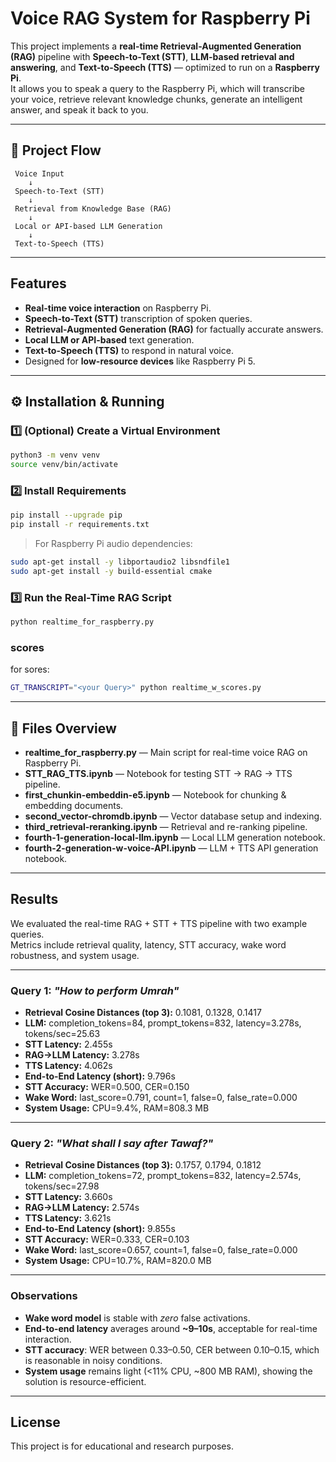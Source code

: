 
# Voice RAG System for Raspberry Pi

This project implements a **real-time Retrieval-Augmented Generation (RAG)** pipeline with **Speech-to-Text (STT)**, **LLM-based retrieval and answering**, and **Text-to-Speech (TTS)** — optimized to run on a **Raspberry Pi**.  
It allows you to speak a query to the Raspberry Pi, which will transcribe your voice, retrieve relevant knowledge chunks, generate an intelligent answer, and speak it back to you.

---

## 📌 Project Flow

```
 Voice Input
    ↓
 Speech-to-Text (STT)
    ↓
 Retrieval from Knowledge Base (RAG)
    ↓
 Local or API-based LLM Generation
    ↓
 Text-to-Speech (TTS)
```

---

##  Features

- **Real-time voice interaction** on Raspberry Pi.
- **Speech-to-Text (STT)** transcription of spoken queries.
- **Retrieval-Augmented Generation (RAG)** for factually accurate answers.
- **Local LLM or API-based** text generation.
- **Text-to-Speech (TTS)** to respond in natural voice.
- Designed for **low-resource devices** like Raspberry Pi 5.

---

## ⚙️ Installation & Running

### 1️⃣ (Optional) Create a Virtual Environment
```bash
python3 -m venv venv
source venv/bin/activate
```

### 2️⃣ Install Requirements
```bash
pip install --upgrade pip
pip install -r requirements.txt
```

> For Raspberry Pi audio dependencies:
```bash
sudo apt-get install -y libportaudio2 libsndfile1
sudo apt-get install -y build-essential cmake
```

### 3️⃣ Run the Real-Time RAG Script
```bash
python realtime_for_raspberry.py
```
### scores

for sores:

```bash
GT_TRANSCRIPT="<your Query>" python realtime_w_scores.py
```
---

## 📂 Files Overview

- **realtime_for_raspberry.py** — Main script for real-time voice RAG on Raspberry Pi.
- **STT_RAG_TTS.ipynb** — Notebook for testing STT → RAG → TTS pipeline.
- **first_chunkin-embeddin-e5.ipynb** — Notebook for chunking & embedding documents.
- **second_vector-chromdb.ipynb** — Vector database setup and indexing.
- **third_retrieval-reranking.ipynb** — Retrieval and re-ranking pipeline.
- **fourth-1-generation-local-llm.ipynb** — Local LLM generation notebook.
- **fourth-2-generation-w-voice-API.ipynb** — LLM + TTS API generation notebook.

---
## Results

We evaluated the real-time RAG + STT + TTS pipeline with two example queries.  
Metrics include retrieval quality, latency, STT accuracy, wake word robustness, and system usage.

---

### Query 1: *"How to perform Umrah"*
- **Retrieval Cosine Distances (top 3):** 0.1081, 0.1328, 0.1417
- **LLM:** completion_tokens=84, prompt_tokens=832, latency=3.278s, tokens/sec=25.63
- **STT Latency:** 2.455s
- **RAG→LLM Latency:** 3.278s
- **TTS Latency:** 4.062s
- **End-to-End Latency (short):** 9.796s
- **STT Accuracy:** WER=0.500, CER=0.150
- **Wake Word:** last_score=0.791, count=1, false=0, false_rate=0.000
- **System Usage:** CPU=9.4%, RAM=808.3 MB

---

### Query 2: *"What shall I say after Tawaf?"*
- **Retrieval Cosine Distances (top 3):** 0.1757, 0.1794, 0.1812
- **LLM:** completion_tokens=72, prompt_tokens=832, latency=2.574s, tokens/sec=27.98
- **STT Latency:** 3.660s
- **RAG→LLM Latency:** 2.574s
- **TTS Latency:** 3.621s
- **End-to-End Latency (short):** 9.855s
- **STT Accuracy:** WER=0.333, CER=0.103
- **Wake Word:** last_score=0.657, count=1, false=0, false_rate=0.000
- **System Usage:** CPU=10.7%, RAM=820.0 MB

---

### Observations
- **Wake word model** is stable with *zero* false activations.
- **End-to-end latency** averages around **~9–10s**, acceptable for real-time interaction.
- **STT accuracy**: WER between 0.33–0.50, CER between 0.10–0.15, which is reasonable in noisy conditions.
- **System usage** remains light (<11% CPU, ~800 MB RAM), showing the solution is resource-efficient.

---


##  License
This project is for educational and research purposes.
